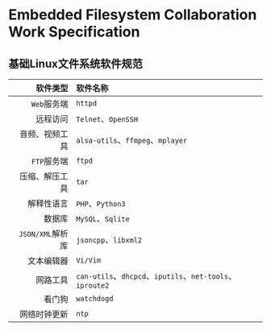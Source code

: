 # Embedded Filesystem Collaboration Work Specification

## 基础Linux文件系统软件规范
软件类型         | 软件名称
--:              | :--
`Web`服务端      | `httpd`
远程访问         | `Telnet`、`OpenSSH`
音频、视频工具   | `alsa-utils`、`ffmpeg`、`mplayer`
`FTP`服务端      | `ftpd`
压缩、解压工具   | `tar`
解释性语言       | `PHP`、`Python3`
数据库           | `MySQL`、`Sqlite`
`JSON/XML`解析库 | `jsoncpp`、`libxml2`
文本编辑器       | `Vi/Vim`
网路工具         | `can-utils`、`dhcpcd`、`iputils`、`net-tools`、`iproute2`
看门狗           | `watchdogd`
网络时钟更新     | `ntp`
